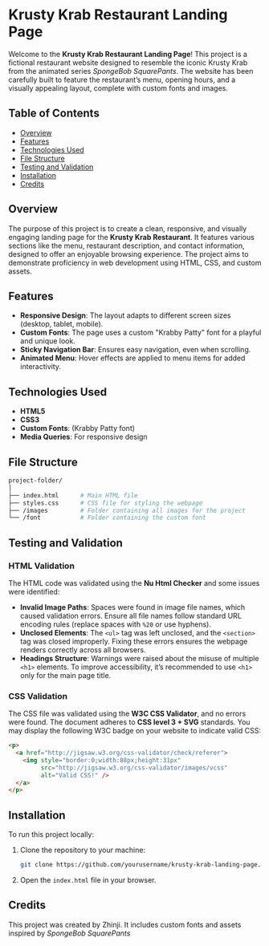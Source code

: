 # Krusty Krab Restaurant Landing Page

Welcome to the **Krusty Krab Restaurant Landing Page**! This project is a fictional restaurant website designed to resemble the iconic Krusty Krab from the animated series *SpongeBob SquarePants*. The website has been carefully built to feature the restaurant’s menu, opening hours, and a visually appealing layout, complete with custom fonts and images.

## Table of Contents
- [Overview](#overview)
- [Features](#features)
- [Technologies Used](#technologies-used)
- [File Structure](#file-structure)
- [Testing and Validation](#testing-and-validation)
- [Installation](#installation)
- [Credits](#credits)

## Overview
The purpose of this project is to create a clean, responsive, and visually engaging landing page for the **Krusty Krab Restaurant**. It features various sections like the menu, restaurant description, and contact information, designed to offer an enjoyable browsing experience. The project aims to demonstrate proficiency in web development using HTML, CSS, and custom assets.

## Features
- **Responsive Design**: The layout adapts to different screen sizes (desktop, tablet, mobile).
- **Custom Fonts**: The page uses a custom "Krabby Patty" font for a playful and unique look.
- **Sticky Navigation Bar**: Ensures easy navigation, even when scrolling.
- **Animated Menu**: Hover effects are applied to menu items for added interactivity.

## Technologies Used
- **HTML5**
- **CSS3**
- **Custom Fonts**: (Krabby Patty font)
- **Media Queries**: For responsive design

## File Structure
```bash
project-folder/
│
├── index.html      # Main HTML file
├── styles.css      # CSS file for styling the webpage
├── /images         # Folder containing all images for the project
└── /font           # Folder containing the custom font
```

## Testing and Validation
### HTML Validation
The HTML code was validated using the **Nu Html Checker** and some issues were identified:
- **Invalid Image Paths**: Spaces were found in image file names, which caused validation errors. Ensure all file names follow standard URL encoding rules (replace spaces with `%20` or use hyphens).
- **Unclosed Elements**: The `<ul>` tag was left unclosed, and the `<section>` tag was closed improperly. Fixing these errors ensures the webpage renders correctly across all browsers.
- **Headings Structure**: Warnings were raised about the misuse of multiple `<h1>` elements. To improve accessibility, it’s recommended to use `<h1>` only for the main page title.

### CSS Validation
The CSS file was validated using the **W3C CSS Validator**, and no errors were found. The document adheres to **CSS level 3 + SVG** standards.
You may display the following W3C badge on your website to indicate valid CSS:
```html
<p>
  <a href="http://jigsaw.w3.org/css-validator/check/referer">
    <img style="border:0;width:88px;height:31px"
         src="http://jigsaw.w3.org/css-validator/images/vcss"
         alt="Valid CSS!" />
  </a>
</p>
```

## Installation
To run this project locally:
1. Clone the repository to your machine:
   ```bash
   git clone https://github.com/yourusername/krusty-krab-landing-page.git
   ```
2. Open the `index.html` file in your browser.

## Credits
This project was created by Zhinji. It includes custom fonts and assets inspired by *SpongeBob SquarePants*
